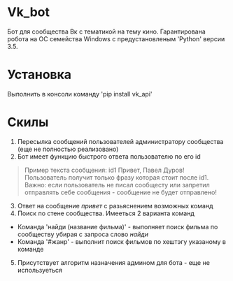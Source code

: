 # Vk_bot
Бот для сообщества Вк с тематикой на тему кино.
Гарантирована робота на ОС семейства Windows с предустановленым 'Python' версии 3.5.

# Установка
Выполнить в консоли команду 'pip install vk_api'

# Скилы
1. Пересылка сообщений пользователей администратору сообщества (еще не полностью реализовано)
2. Бот имеет функцию быстрого ответа пользователю по его id
> Пример текста сообщения: id1 Привет, Павел Дуров!
> Пользователь получит только фразу которая стоит после id1.
> Важно: если пользователь не писал сообщесту или запретил отправлять себе сообщения - сообщение не будет отправлено!
3. Ответ на сообщение _привет_ с разьяснением возможных команд
4. Поиск по стене сообщества. Имееться 2 варианта команд
 * Команда 'найди (название фильма)' - выполняет поиск фильма по сообществу убирая с запроса слово _найди_
 * Команда '#жанр' - выполнит поиск фильмов по хештэгу указаному в команде
5. Присутствует алгоритм назначения админом для бота - еще не используеться

